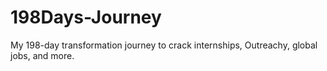 # 198Days-Journey
My 198-day transformation journey to crack internships, Outreachy, global jobs, and more.
